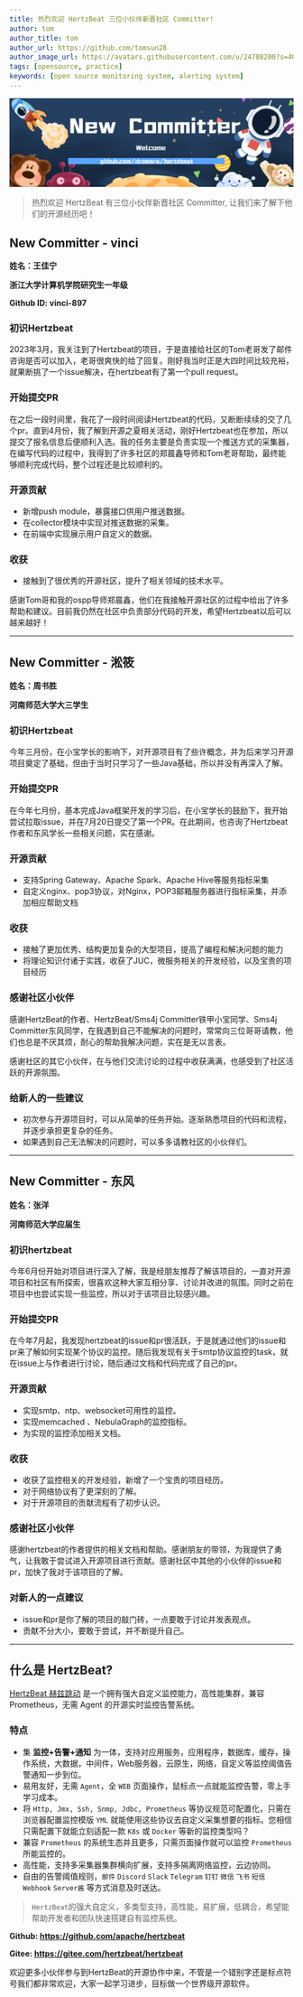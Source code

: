 ```yaml
---
title: 热烈欢迎 HertzBeat 三位小伙伴新晋社区 Committer!
author: tom
author_title: tom
author_url: https://github.com/tomsun28
author_image_url: https://avatars.githubusercontent.com/u/24788200?s=400&v=4
tags: [opensource, practice]
keywords: [open source monitoring system, alerting system]
---
```


![hertzBeat](/img/blog/new-committer.png)

> 热烈欢迎 HertzBeat 有三位小伙伴新晋社区 Committer, 让我们来了解下他们的开源经历吧！

## New Committer - vinci

**姓名：王佳宁**

**浙江大学计算机学院研究生一年级**

**Github ID: vinci-897**

### 初识Hertzbeat

2023年3月，我关注到了Hertzbeat的项目，于是直接给社区的Tom老哥发了邮件咨询是否可以加入，老哥很爽快的给了回复。刚好我当时正是大四时间比较充裕，就果断挑了一个issue解决，在hertzbeat有了第一个pull request。

### 开始提交PR

在之后一段时间里，我花了一段时间阅读Hertzbeat的代码，又断断续续的交了几个pr。直到4月份，我了解到开源之夏相关活动，刚好Hertzbeat也在参加，所以提交了报名信息后便顺利入选。我的任务主要是负责实现一个推送方式的采集器，在编写代码的过程中，我得到了许多社区的郑晨鑫导师和Tom老哥帮助，最终能够顺利完成代码，整个过程还是比较顺利的。

### 开源贡献

- 新增push module，暴露接口供用户推送数据。
- 在collector模块中实现对推送数据的采集。
- 在前端中实现展示用户自定义的数据。

### 收获

- 接触到了很优秀的开源社区，提升了相关领域的技术水平。

感谢Tom哥和我的ospp导师郑晨鑫，他们在我接触开源社区的过程中给出了许多帮助和建议。目前我仍然在社区中负责部分代码的开发，希望Hertzbeat以后可以越来越好！

---

## New Committer - 淞筱

**姓名：周书胜**

**河南师范大学大三学生**

### 初识Hertzbeat

今年三月份，在小宝学长的影响下，对开源项目有了些许概念，并为后来学习开源项目奠定了基础，但由于当时只学习了一些Java基础，所以并没有再深入了解。

### 开始提交PR

在今年七月份，基本完成Java框架开发的学习后，在小宝学长的鼓励下，我开始尝试拉取issue，并在7月20日提交了第一个PR。在此期间，也咨询了Hertzbeat作者和东风学长一些相关问题，实在感谢。

### 开源贡献

- 支持Spring Gateway、Apache Spark、Apache Hive等服务指标采集
- 自定义nginx、pop3协议，对Nginx，POP3邮箱服务器进行指标采集，并添加相应帮助文档

### 收获

- 接触了更加优秀、结构更加复杂的大型项目，提高了编程和解决问题的能力
- 将理论知识付诸于实践，收获了JUC，微服务相关的开发经验，以及宝贵的项目经历

### 感谢社区小伙伴

感谢HertzBeat的作者、HertzBeat/Sms4j Committer铁甲小宝同学、Sms4j Committer东风同学，在我遇到自己不能解决的问题时，常常向三位哥哥请教，他们也总是不厌其烦，耐心的帮助我解决问题，实在是无以言表。

感谢社区的其它小伙伴，在与他们交流讨论的过程中收获满满，也感受到了社区活跃的开源氛围。

### 给新人的一些建议

- 初次参与开源项目时，可以从简单的任务开始。逐渐熟悉项目的代码和流程，并逐步承担更复杂的任务。
- 如果遇到自己无法解决的问题时，可以多多请教社区的小伙伴们。

---

## New Committer - 东风

**姓名：张洋**

**河南师范大学应届生**

### 初识hertzbeat

今年6月份开始对项目进行深入了解，我是经朋友推荐了解该项目的，一直对开源项目和社区有所探索，很喜欢这种大家互相分享、讨论并改进的氛围。同时之前在项目中也尝试实现一些监控，所以对于该项目比较感兴趣。

### 开始提交PR

在今年7月起，我发现hertzbeat的issue和pr很活跃，于是就通过他们的issue和pr来了解如何实现某个协议的监控。随后我发现有关于smtp协议监控的task，就在issue上与作者进行讨论，随后通过文档和代码完成了自己的pr。

### 开源贡献

- 实现smtp、ntp、websocket可用性的监控。
- 实现memcached 、NebulaGraph的监控指标。
- 为实现的监控添加相关文档。

### 收获

- 收获了监控相关的开发经验，新增了一个宝贵的项目经历。
- 对于网络协议有了更深刻的了解。
- 对于开源项目的贡献流程有了初步认识。

### 感谢社区小伙伴

感谢hertzbeat的作者提供的相关文档和帮助。感谢朋友的带领，为我提供了勇气，让我敢于尝试进入开源项目进行贡献。感谢社区中其他的小伙伴的issue和pr，加快了我对于该项目的了解。

### 对新人的一点建议

- issue和pr是你了解的项目的敲门砖，一点要敢于讨论并发表观点。
- 贡献不分大小，要敢于尝试，并不断提升自己。

----

## 什么是 HertzBeat?

[HertzBeat 赫兹跳动](https://github.com/apache/hertzbeat) 是一个拥有强大自定义监控能力，高性能集群，兼容 Prometheus，无需 Agent 的开源实时监控告警系统。

### 特点

- 集 **监控+告警+通知** 为一体，支持对应用服务，应用程序，数据库，缓存，操作系统，大数据，中间件，Web服务器，云原生，网络，自定义等监控阈值告警通知一步到位。
- 易用友好，无需 `Agent`，全 `WEB` 页面操作，鼠标点一点就能监控告警，零上手学习成本。
- 将 `Http, Jmx, Ssh, Snmp, Jdbc, Prometheus` 等协议规范可配置化，只需在浏览器配置监控模版 `YML` 就能使用这些协议去自定义采集想要的指标。您相信只需配置下就能立刻适配一款 `K8s` 或 `Docker` 等新的监控类型吗？
- 兼容 `Prometheus` 的系统生态并且更多，只需页面操作就可以监控 `Prometheus` 所能监控的。
- 高性能，支持多采集器集群横向扩展，支持多隔离网络监控，云边协同。
- 自由的告警阈值规则，`邮件` `Discord` `Slack` `Telegram` `钉钉` `微信` `飞书` `短信` `Webhook` `Server酱` 等方式消息及时送达。

> `HertzBeat`的强大自定义，多类型支持，高性能，易扩展，低耦合，希望能帮助开发者和团队快速搭建自有监控系统。

**Github: <https://github.com/apache/hertzbeat>**

**Gitee: <https://gitee.com/hertzbeat/hertzbeat>**

欢迎更多小伙伴参与到HertzBeat的开源协作中来，不管是一个错别字还是标点符号我们都非常欢迎，大家一起学习进步，目标做一个世界级开源软件。
